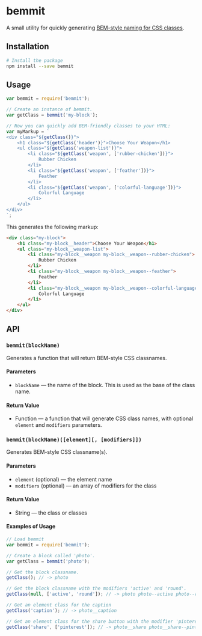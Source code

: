 # bemmit

A small utility for quickly generating [BEM-style naming for CSS classes](http://getbem.com/naming/).

## Installation

``` sh
# Install the package
npm install --save bemmit
```

## Usage

``` js
var bemmit = require('bemmit');

// Create an instance of bemmit.
var getClass = bemmit('my-block');

// Now you can quickly add BEM-friendly classes to your HTML:
var myMarkup = `
<div class="${getClass()}">
    <h1 class="${getClass('header')}">Choose Your Weapon</h1>
    <ul class="${getClass('weapon-list')}">
        <li class="${getClass('weapon', ['rubber-chicken'])}">
            Rubber Chicken
        </li>
        <li class="${getClass('weapon', ['feather'])}">
            Feather
        </li>
        <li class="${getClass('weapon', ['colorful-language'])}">
            Colorful Language
        </li>
    </ul>
</div>
`;
```

This generates the following markup:

``` html
<div class="my-block">
    <h1 class="my-block__header">Choose Your Weapon</h1>
    <ul class="my-block__weapon-list">
        <li class="my-block__weapon my-block__weapon--rubber-chicken">
            Rubber Chicken
        </li>
        <li class="my-block__weapon my-block__weapon--feather">
            Feather
        </li>
        <li class="my-block__weapon my-block__weapon--colorful-language">
            Colorful Language
        </li>
    </ul>
</div>
```

## API

### `bemmit(blockName)`

Generates a function that will return BEM-style CSS classnames.

#### Parameters

- `blockName` — the name of the block. This is used as the base of the class name.

#### Return Value

- Function — a function that will generate CSS class names, with optional `element` and `modifiers` parameters.

### `bemmit(blockName)([element][, [modifiers]])`

Generates BEM-style CSS classname(s).

#### Parameters

- `element` (optional) — the element name
- `modifiers` (optional) — an array of modifiers for the class

#### Return Value

- String — the class or classes

#### Examples of Usage

``` js
// Load bemmit
var bemmit = require('bemmit');

// Create a block called 'photo'.
var getClass = bemmit('photo');

// Get the block classname.
getClass(); // -> photo

// Get the block classname with the modifiers 'active' and 'round'.
getClass(null, ['active', 'round']); // -> photo photo--active photo--round

// Get an element class for the caption
getClass('caption'); // -> photo__caption

// Get an element class for the share button with the modifier 'pinterest'.
getClass('share', ['pinterest']); // -> photo__share photo__share--pinterest
```
